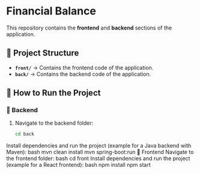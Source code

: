 # Financial Balance

This repository contains the **frontend** and **backend** sections of the application.

## 📂 Project Structure
- **`front/`** → Contains the frontend code of the application.
- **`back/`** → Contains the backend code of the application.

## 🚀 How to Run the Project
### 📌 Backend

1. Navigate to the backend folder:
   ```bash
   cd back
Install dependencies and run the project (example for a Java backend with Maven):
bash
mvn clean install
mvn spring-boot:run
📌 Frontend
Navigate to the frontend folder:
bash
cd front
Install dependencies and run the project (example for a React frontend):
bash
npm install
npm start
